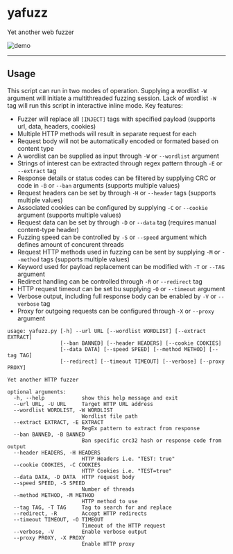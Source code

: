 # yafuzz
Yet another web fuzzer

![demo](yafuzz.gif)

---
## Usage

This script can run in two modes of operation.
Supplying a wordlist `-W` argument will initiate a multithreaded fuzzing session.
Lack of wordlist `-W` tag will run this script in interactive inline mode.
Key features:
- Fuzzer will replace all `[INJECT]` tags with specified payload (supports url, data, headers, cookies)
- Multiple HTTP methods will result in separate request for each
- Request body will not be automatically encoded or formated based on content type
- A wordlist can be supplied as input through `-W` or `--wordlist` argument
- Strings of interest can be extracted through regex pattern through `-E` or `--extract` tag
- Response details or status codes can be filtered by supplying CRC or code in `-B` or `--ban` arguments (supports multiple values)
- Request headers can be set by through  `-H` or `--header` tags (supports multiple values)
- Associated cookies can be configured by supplying  `-C` or `--cookie` argument (supports multiple values)
- Request data can be set by through `-D` or `--data` tag (requires manual content-type header)
- Fuzzing speed can be controlled by `-S` or `--speed` argument which defines amount of concurent threads
- Request HTTP methods used in fuzzing can be sent by supplying  `-M` or `--method` tags (supports multiple values)
- Keyword used for payload replacement can be modified with `-T` or `--TAG` argument
- Redirect handling can be controlled through `-R` or `--redirect` tag
- HTTP request timeout can be set bu supplying `-O` or `--timeout` argument
- Verbose output, including full response body can be enabled by `-V` or `--verbose` tag 
- Proxy for outgoing requests can be configured through `-X` or `--proxy` argument


```
usage: yafuzz.py [-h] --url URL [--wordlist WORDLIST] [--extract EXTRACT]
                 [--ban BANNED] [--header HEADERS] [--cookie COOKIES]
                 [--data DATA] [--speed SPEED] [--method METHOD] [--tag TAG]
                 [--redirect] [--timeout TIMEOUT] [--verbose] [--proxy PROXY]

Yet another HTTP fuzzer

optional arguments:
  -h, --help            show this help message and exit
  --url URL, -U URL     Target HTTP URL address
  --wordlist WORDLIST, -W WORDLIST
                        Wordlist file path
  --extract EXTRACT, -E EXTRACT
                        RegEx pattern to extract from response
  --ban BANNED, -B BANNED
                        Ban specific crc32 hash or response code from output
  --header HEADERS, -H HEADERS
                        HTTP Headers i.e. "TEST: true"
  --cookie COOKIES, -C COOKIES
                        HTTP Cookies i.e. "TEST=true"
  --data DATA, -D DATA  HTTP request body
  --speed SPEED, -S SPEED
                        Number of threads
  --method METHOD, -M METHOD
                        HTTP method to use
  --tag TAG, -T TAG     Tag to search for and replace
  --redirect, -R        Accept HTTP redirects
  --timeout TIMEOUT, -O TIMEOUT
                        Timeout of the HTTP request
  --verbose, -V         Enable verbose output
  --proxy PROXY, -X PROXY
                        Enable HTTP proxy
```
